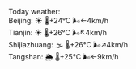 Today weather:  
Beijing: ☀️   🌡️+24°C 🌬️←4km/h  
Tianjin: ☀️   🌡️+26°C 🌬️↖4km/h  
Shijiazhuang: 🌫  🌡️+26°C 🌬️↗4km/h  
Tangshan: 🌦   🌡️+25°C 🌬️←9km/h  
